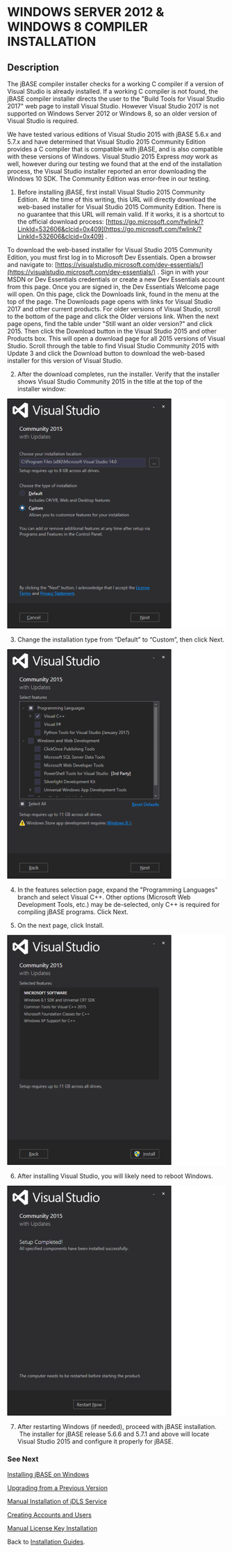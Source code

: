 # WINDOWS SERVER 2012 & WINDOWS 8 COMPILER INSTALLATION

<PageHeader />

## Description

The jBASE compiler installer checks for a working C compiler if a version of Visual Studio is already installed. If a working C compiler is not found, the jBASE compiler installer directs the user to the "Build Tools for Visual Studio 2017" web page to install Visual Studio. However Visual Studio 2017 is not supported on Windows Server 2012 or Windows 8, so an older version of Visual Studio is required.

We have tested various editions of Visual Studio 2015 with jBASE 5.6.x and 5.7.x and have determined that Visual Studio 2015 Community Edition provides a C compiler that is compatible with jBASE, and is also compatible with these versions of Windows. Visual Studio 2015 Express *may* work as well, however during our testing we found that at the end of the installation process, the Visual Studio installer reported an error downloading the Windows 10 SDK. The Community Edition was error-free in our testing.

1. Before installing jBASE, first install Visual Studio 2015 Community Edition.  At the time of this writing, this URL will directly download the web-based installer for Visual Studio 2015 Community Edition. There is no guarantee that this URL will remain valid. If it works, it is a shortcut to the official download process: [https://go.microsoft.com/fwlink/?LinkId=532606&clcid=0x409](https://go.microsoft.com/fwlink/?LinkId=532606&clcid=0x409) .

To download the web-based installer for Visual Studio 2015 Community Edition, you must first log in to Microsoft Dev Essentials. Open a browser and navigate to: [https://visualstudio.microsoft.com/dev-essentials/](https://visualstudio.microsoft.com/dev-essentials/) . Sign in with your MSDN or Dev Essentials credentials or create a new Dev Essentials account from this page. Once you are signed in, the Dev Essentials Welcome page will open. On this page, click the Downloads link, found in the menu at the top of the page. The Downloads page opens with links for Visual Studio 2017 and other current products. For older versions of Visual Studio, scroll to the bottom of the page and click the Older versions link. When the next page opens, find the table under "Still want an older version?" and click 2015. Then click the Download button in the Visual Studio 2015 and other Products box. This will open a download page for all 2015 versions of Visual Studio. Scroll through the table to find Visual Studio Community 2015 with Update 3 and click the Download button to download the web-based installer for this version of Visual Studio.

2. After the download completes, run the installer. Verify that the installer shows Visual Studio Community 2015 in the title at the top of the installer window:

![jbase-compiler-installation-for-windows-server-2012-not-r2-and-windows-8-not-81: 1535747876956-1535747876956](./1535747876956-1535747876956.jpg)

3. Change the installation type from “Default” to “Custom”, then click Next.

![jbase-compiler-installation-for-windows-server-2012-not-r2-and-windows-8-not-81: 1535747937127-1535747937127](./1535747937127-1535747937127.jpg)

4. In the features selection page, expand the "Programming Languages" branch and select Visual C++. Other options (Microsoft Web Development Tools, etc.) may be de-selected, only C++ is required for compiling jBASE programs. Click Next.

5. On the next page, click Install.

![jbase-compiler-installation-for-windows-server-2012-not-r2-and-windows-8-not-81: 1535747972096-1535747972096](./1535747972096-1535747972096.jpg)

6. After installing Visual Studio, you will likely need to reboot Windows.

![jbase-compiler-installation-for-windows-server-2012-not-r2-and-windows-8-not-81: 1535748000721-1535748000721](./1535748000721-1535748000721.jpg)

7. After restarting Windows (if needed), proceed with jBASE installation.  The installer for jBASE release 5.6.6 and 5.7.1 and above will locate Visual Studio 2015 and configure it properly for jBASE.

### See Next

[Installing jBASE on Windows](./../windows-installation-guide)

[Upgrading from a Previous Version](./../upgrading-from-a-previous-version)

[Manual Installation of jDLS Service](./../../../jbase/manual-installation-of-jdls-service)

[Creating Accounts and Users](./../create-accounts-and-users)

[Manual License Key Installation](./../manual-license-key-installation)

Back to [Installation Guides](./../README.md).
